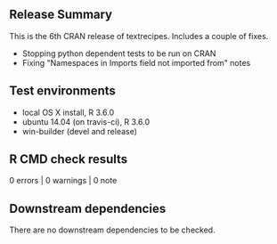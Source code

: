 ## Release Summary

This is the 6th CRAN release of textrecipes. Includes a couple of fixes.

- Stopping python dependent tests to be run on CRAN
- Fixing "Namespaces in Imports field not imported from" notes

## Test environments
* local OS X install, R 3.6.0
* ubuntu 14.04 (on travis-ci), R 3.6.0
* win-builder (devel and release)

## R CMD check results

0 errors | 0 warnings | 0 note

## Downstream dependencies

There are no downstream dependencies to be checked.